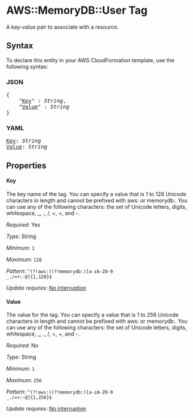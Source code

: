 # AWS::MemoryDB::User Tag

A key-value pair to associate with a resource.

## Syntax

To declare this entity in your AWS CloudFormation template, use the following syntax:

### JSON

<pre>
{
    "<a href="#key" title="Key">Key</a>" : <i>String</i>,
    "<a href="#value" title="Value">Value</a>" : <i>String</i>
}
</pre>

### YAML

<pre>
<a href="#key" title="Key">Key</a>: <i>String</i>
<a href="#value" title="Value">Value</a>: <i>String</i>
</pre>

## Properties

#### Key

The key name of the tag. You can specify a value that is 1 to 128 Unicode characters in length and cannot be prefixed with aws: or memorydb:. You can use any of the following characters: the set of Unicode letters, digits, whitespace, _, ., /, =, +, and -.

_Required_: Yes

_Type_: String

_Minimum_: <code>1</code>

_Maximum_: <code>128</code>

_Pattern_: <code>^(?!aws:)(?!memorydb:)[a-zA-Z0-9 _\.\/=+:\-@]{1,128}$</code>

_Update requires_: [No interruption](https://docs.aws.amazon.com/AWSCloudFormation/latest/UserGuide/using-cfn-updating-stacks-update-behaviors.html#update-no-interrupt)

#### Value

The value for the tag. You can specify a value that is 1 to 256 Unicode characters in length and cannot be prefixed with aws: or memorydb:. You can use any of the following characters: the set of Unicode letters, digits, whitespace, _, ., /, =, +, and -.

_Required_: No

_Type_: String

_Minimum_: <code>1</code>

_Maximum_: <code>256</code>

_Pattern_: <code>^(?!aws:)(?!memorydb:)[a-zA-Z0-9 _\.\/=+:\-@]{1,256}$</code>

_Update requires_: [No interruption](https://docs.aws.amazon.com/AWSCloudFormation/latest/UserGuide/using-cfn-updating-stacks-update-behaviors.html#update-no-interrupt)
